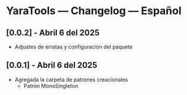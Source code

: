 # YaraTools — Changelog — Español

## [0.0.2] - Abril 6 del 2025
- Adjustes de erratas y configuración del paquete

## [0.0.1] - Abril 6 del 2025
- Agregada la carpeta de patrones creacionales
    - Patrón MonoSingleton